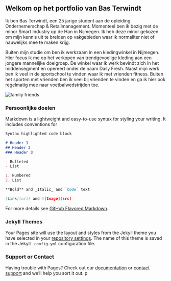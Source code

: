 ## Welkom op het portfolio van Bas Terwindt 
Ik ben Bas Terwindt, een 25 jarige student aan de opleiding Ondernemerschap & Retailmanagement. Momenteel ben ik bezig met de minor Smart Industry op de Han in Nijmegen. Ik heb deze minor gekozen om mijn kennis uit te breiden op vakgebieden waar ik normaliter niet of nauwelijks mee te maken krijg. 

Buiten mijn studie om ben ik werkzaam in een kledingwinkel in Nijmegen. Hier focus ik me op het verkopen van trendgevoelige kleding aan een jongere mannelijke doelgroep. De winkel waar ik werk bevindt zich in het middensegment en opereert onder de naam Daily Fresh. Naast mijn werk ben ik veel in de sportschool te vinden waar ik met vrienden fitness. Buiten het sporten met vrienden ben ik veel bij vrienden te vinden en ga ik hier ook regelmatig mee naar voetbalwedstrijden toe. 

![family   friends](https://user-images.githubusercontent.com/77282227/104229761-f59eba00-544c-11eb-9ffa-789b7178f18f.JPG)



###  Persoonlijke doelen 

Markdown is a lightweight and easy-to-use syntax for styling your writing. It includes conventions for

```markdown
Syntax highlighted code block

# Header 1
## Header 2
### Header 3

- Bulleted
- List

1. Numbered
2. List

**Bold** and _Italic_ and `Code` text

[Link](url) and ![Image](src)
```

For more details see [GitHub Flavored Markdown](https://guides.github.com/features/mastering-markdown/).

### Jekyll Themes

Your Pages site will use the layout and styles from the Jekyll theme you have selected in your [repository settings](https://github.com/bas-terwindt/portfolio-3/settings). The name of this theme is saved in the Jekyll `_config.yml` configuration file.

### Support or Contact

Having trouble with Pages? Check out our [documentation](https://docs.github.com/categories/github-pages-basics/) or [contact support](https://github.com/contact) and we’ll help you sort it out.
p
